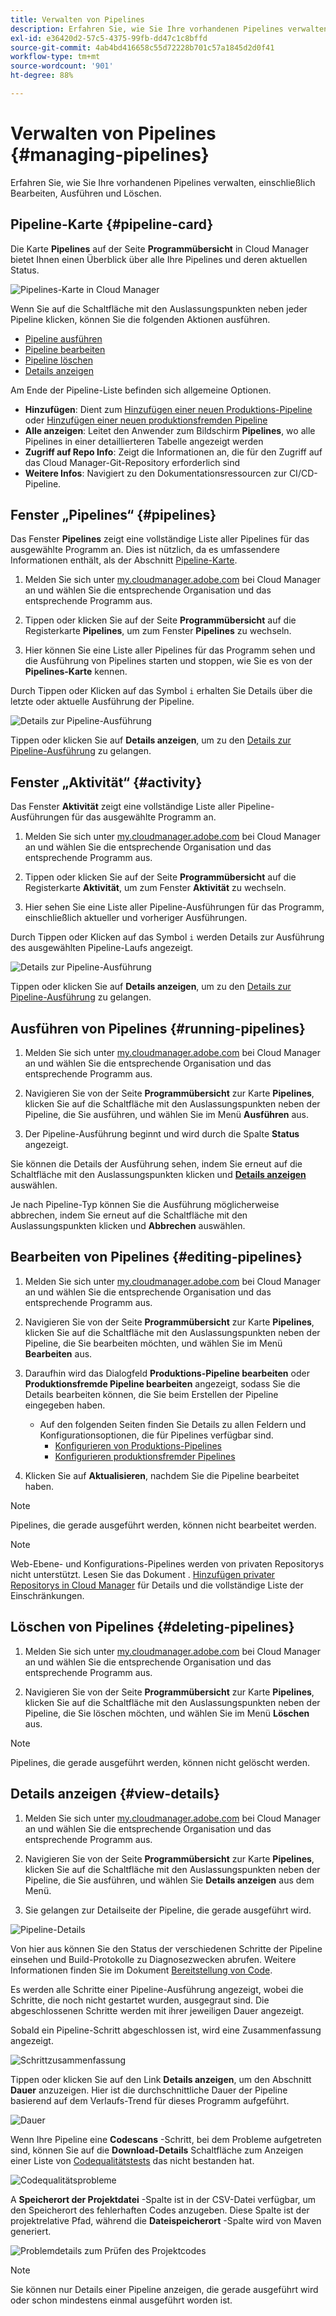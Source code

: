 ```yaml
---
title: Verwalten von Pipelines
description: Erfahren Sie, wie Sie Ihre vorhandenen Pipelines verwalten, einschließlich Bearbeiten, Ausführen und Löschen.
exl-id: e36420d2-57c5-4375-99fb-dd47c1c8bffd
source-git-commit: 4ab4bd416658c55d72228b701c57a1845d2d0f41
workflow-type: tm+mt
source-wordcount: '901'
ht-degree: 88%

---
```



# Verwalten von Pipelines {#managing-pipelines}

Erfahren Sie, wie Sie Ihre vorhandenen Pipelines verwalten, einschließlich Bearbeiten, Ausführen und Löschen.

## Pipeline-Karte {#pipeline-card}

Die Karte **Pipelines** auf der Seite **Programmübersicht** in Cloud Manager bietet Ihnen einen Überblick über alle Ihre Pipelines und deren aktuellen Status.

![Pipelines-Karte in Cloud Manager](/help/assets/configure-pipelines/pipelines-card.png)

Wenn Sie auf die Schaltfläche mit den Auslassungspunkten neben jeder Pipeline klicken, können Sie die folgenden Aktionen ausführen.

* [Pipeline ausführen](#running-pipelines)
* [Pipeline bearbeiten](#editing-pipelines)
* [Pipeline löschen](#deleting-pipelines)
* [Details anzeigen](#view-details)

Am Ende der Pipeline-Liste befinden sich allgemeine Optionen.

* **Hinzufügen**: Dient zum [Hinzufügen einer neuen Produktions-Pipeline](/help/using/production-pipelines.md) oder [Hinzufügen einer neuen produktionsfremden Pipeline](/help/using/non-production-pipelines.md)
* **Alle anzeigen**: Leitet den Anwender zum Bildschirm **Pipelines**, wo alle Pipelines in einer detaillierteren Tabelle angezeigt werden
* **Zugriff auf Repo Info**: Zeigt die Informationen an, die für den Zugriff auf das Cloud Manager-Git-Repository erforderlich sind
* **Weitere Infos**: Navigiert zu den Dokumentationsressourcen zur CI/CD-Pipeline.

## Fenster „Pipelines“ {#pipelines}

Das Fenster **Pipelines** zeigt eine vollständige Liste aller Pipelines für das ausgewählte Programm an. Dies ist nützlich, da es umfassendere Informationen enthält, als der Abschnitt [Pipeline-Karte](#pipeline-card).

1. Melden Sie sich unter [my.cloudmanager.adobe.com](https://my.cloudmanager.adobe.com/) bei Cloud Manager an und wählen Sie die entsprechende Organisation und das entsprechende Programm aus.

1. Tippen oder klicken Sie auf der Seite **Programmübersicht** auf die Registerkarte **Pipelines**, um zum Fenster **Pipelines** zu wechseln.

1. Hier können Sie eine Liste aller Pipelines für das Programm sehen und die Ausführung von Pipelines starten und stoppen, wie Sie es von der **Pipelines-Karte** kennen.

Durch Tippen oder Klicken auf das Symbol `i` erhalten Sie Details über die letzte oder aktuelle Ausführung der Pipeline.

![Details zur Pipeline-Ausführung](/help/assets/configure-pipelines/pipeline-status.png)

Tippen oder klicken Sie auf **Details anzeigen**, um zu den [Details zur Pipeline-Ausführung](#view-details) zu gelangen.

## Fenster „Aktivität“ {#activity}

Das Fenster **Aktivität** zeigt eine vollständige Liste aller Pipeline-Ausführungen für das ausgewählte Programm an.

1. Melden Sie sich unter [my.cloudmanager.adobe.com](https://my.cloudmanager.adobe.com/) bei Cloud Manager an und wählen Sie die entsprechende Organisation und das entsprechende Programm aus.

1. Tippen oder klicken Sie auf der Seite **Programmübersicht** auf die Registerkarte **Aktivität**, um zum Fenster **Aktivität** zu wechseln.

1. Hier sehen Sie eine Liste aller Pipeline-Ausführungen für das Programm, einschließlich aktueller und vorheriger Ausführungen.

Durch Tippen oder Klicken auf das Symbol `i` werden Details zur Ausführung des ausgewählten Pipeline-Laufs angezeigt.

![Details zur Pipeline-Ausführung](/help/assets/configure-pipelines/pipeline-activity.png)

Tippen oder klicken Sie auf **Details anzeigen**, um zu den [Details zur Pipeline-Ausführung](#view-details) zu gelangen.

## Ausführen von Pipelines {#running-pipelines}

1. Melden Sie sich unter [my.cloudmanager.adobe.com](https://my.cloudmanager.adobe.com/) bei Cloud Manager an und wählen Sie die entsprechende Organisation und das entsprechende Programm aus.

1. Navigieren Sie von der Seite **Programmübersicht** zur Karte **Pipelines**, klicken Sie auf die Schaltfläche mit den Auslassungspunkten neben der Pipeline, die Sie ausführen, und wählen Sie im Menü **Ausführen** aus.

1. Der Pipeline-Ausführung beginnt und wird durch die Spalte **Status** angezeigt.

Sie können die Details der Ausführung sehen, indem Sie erneut auf die Schaltfläche mit den Auslassungspunkten klicken und **[Details anzeigen](#view-details)** auswählen.

Je nach Pipeline-Typ können Sie die Ausführung möglicherweise abbrechen, indem Sie erneut auf die Schaltfläche mit den Auslassungspunkten klicken und **Abbrechen** auswählen.

## Bearbeiten von Pipelines {#editing-pipelines}

1. Melden Sie sich unter [my.cloudmanager.adobe.com](https://my.cloudmanager.adobe.com/) bei Cloud Manager an und wählen Sie die entsprechende Organisation und das entsprechende Programm aus.

1. Navigieren Sie von der Seite **Programmübersicht** zur Karte **Pipelines**, klicken Sie auf die Schaltfläche mit den Auslassungspunkten neben der Pipeline, die Sie bearbeiten möchten, und wählen Sie im Menü **Bearbeiten** aus.

1. Daraufhin wird das Dialogfeld **Produktions-Pipeline bearbeiten** oder **Produktionsfremde Pipeline bearbeiten** angezeigt, sodass Sie die Details bearbeiten können, die Sie beim Erstellen der Pipeline eingegeben haben.

   * Auf den folgenden Seiten finden Sie Details zu allen Feldern und Konfigurationsoptionen, die für Pipelines verfügbar sind.
      * [Konfigurieren von Produktions-Pipelines](/help/using/production-pipelines.md)
      * [Konfigurieren produktionsfremder Pipelines](/help/using/non-production-pipelines.md)

1. Klicken Sie auf **Aktualisieren**, nachdem Sie die Pipeline bearbeitet haben.

>[!NOTE]
>
>Pipelines, die gerade ausgeführt werden, können nicht bearbeitet werden.

>[!NOTE]
>
>Web-Ebene- und Konfigurations-Pipelines werden von privaten Repositorys nicht unterstützt. Lesen Sie das Dokument . [Hinzufügen privater Repositorys in Cloud Manager](/help/managing-code/private-repositories.md) für Details und die vollständige Liste der Einschränkungen.

## Löschen von Pipelines {#deleting-pipelines}

1. Melden Sie sich unter [my.cloudmanager.adobe.com](https://my.cloudmanager.adobe.com/) bei Cloud Manager an und wählen Sie die entsprechende Organisation und das entsprechende Programm aus.

1. Navigieren Sie von der Seite **Programmübersicht** zur Karte **Pipelines**, klicken Sie auf die Schaltfläche mit den Auslassungspunkten neben der Pipeline, die Sie löschen möchten, und wählen Sie im Menü **Löschen** aus.

>[!NOTE]
>
>Pipelines, die gerade ausgeführt werden, können nicht gelöscht werden.

## Details anzeigen {#view-details}

1. Melden Sie sich unter [my.cloudmanager.adobe.com](https://my.cloudmanager.adobe.com/) bei Cloud Manager an und wählen Sie die entsprechende Organisation und das entsprechende Programm aus.

1. Navigieren Sie von der Seite **Programmübersicht** zur Karte **Pipelines**, klicken Sie auf die Schaltfläche mit den Auslassungspunkten neben der Pipeline, die Sie ausführen, und wählen Sie **Details anzeigen** aus dem Menü.

1. Sie gelangen zur Detailseite der Pipeline, die gerade ausgeführt wird.

![Pipeline-Details](/help/assets/configure-pipelines/pipeline-running-details.png)

Von hier aus können Sie den Status der verschiedenen Schritte der Pipeline einsehen und Build-Protokolle zu Diagnosezwecken abrufen. Weitere Informationen finden Sie im Dokument [Bereitstellung von Code](/help/using/code-deployment.md).

Es werden alle Schritte einer Pipeline-Ausführung angezeigt, wobei die Schritte, die noch nicht gestartet wurden, ausgegraut sind. Die abgeschlossenen Schritte werden mit ihrer jeweiligen Dauer angezeigt.

Sobald ein Pipeline-Schritt abgeschlossen ist, wird eine Zusammenfassung angezeigt.

![Schrittzusammenfassung](/help/assets/configure-pipelines/pipeline-step.png)

Tippen oder klicken Sie auf den Link **Details anzeigen**, um den Abschnitt **Dauer** anzuzeigen. Hier ist die durchschnittliche Dauer der Pipeline basierend auf dem Verlaufs-Trend für dieses Programm aufgeführt.

![Dauer](/help/assets/configure-pipelines/duration.png)

Wenn Ihre Pipeline eine **Codescans** -Schritt, bei dem Probleme aufgetreten sind, können Sie auf die **Download-Details** Schaltfläche zum Anzeigen einer Liste von [Codequalitätstests](/help/using/code-quality-testing.md) das nicht bestanden hat.

![Codequalitätsprobleme](assets/managing-pipelines-code-quality-issues.png)

A **Speicherort der Projektdatei** -Spalte ist in der CSV-Datei verfügbar, um den Speicherort des fehlerhaften Codes anzugeben. Diese Spalte ist der projektrelative Pfad, während die **Dateispeicherort** -Spalte wird von Maven generiert.

![Problemdetails zum Prüfen des Projektcodes](assets/managing-pipelines-code-quality-details.png)


>[!NOTE]
>
>Sie können nur Details einer Pipeline anzeigen, die gerade ausgeführt wird oder schon mindestens einmal ausgeführt worden ist.
